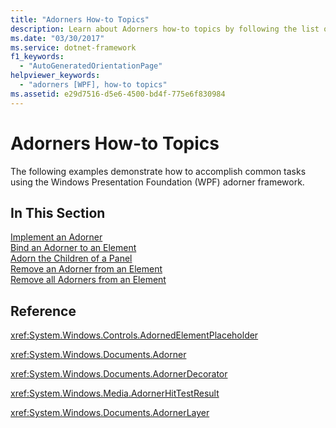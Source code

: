 ```yaml
---
title: "Adorners How-to Topics"
description: Learn about Adorners how-to topics by following the list of relevant links collected in this article.
ms.date: "03/30/2017"
ms.service: dotnet-framework
f1_keywords: 
  - "AutoGeneratedOrientationPage"
helpviewer_keywords: 
  - "adorners [WPF], how-to topics"
ms.assetid: e29d7516-d5e6-4500-bd4f-775e6f830984
---
```

# Adorners How-to Topics

The following examples demonstrate how to accomplish common tasks using the Windows Presentation Foundation (WPF) adorner framework.  
  
## In This Section  

[Implement an Adorner](how-to-implement-an-adorner.md)  
[Bind an Adorner to an Element](how-to-bind-an-adorner-to-an-element.md)  
[Adorn the Children of a Panel](how-to-adorn-the-children-of-a-panel.md)  
[Remove an Adorner from an Element](how-to-remove-an-adorner-from-an-element.md)  
[Remove all Adorners from an Element](how-to-remove-all-adorners-from-an-element.md)  
  
## Reference  

<xref:System.Windows.Controls.AdornedElementPlaceholder>  
  
<xref:System.Windows.Documents.Adorner>  
  
<xref:System.Windows.Documents.AdornerDecorator>  
  
<xref:System.Windows.Media.AdornerHitTestResult>  
  
<xref:System.Windows.Documents.AdornerLayer>  
